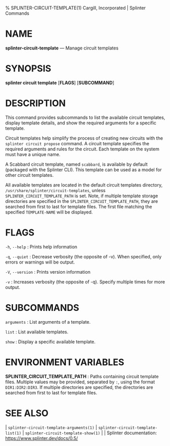 % SPLINTER-CIRCUIT-TEMPLATE(1) Cargill, Incorporated | Splinter Commands
<!--
  Copyright 2018-2020 Cargill Incorporated
  Licensed under Creative Commons Attribution 4.0 International License
  https://creativecommons.org/licenses/by/4.0/
-->

NAME
====

**splinter-circuit-template** — Manage circuit templates

SYNOPSIS
========
**splinter circuit template** \[**FLAGS**\] \[**SUBCOMMAND**\]

DESCRIPTION
===========
This command provides subcommands to list the available circuit templates, display
template details, and show the required arguments for a specific template.

Circuit templates help simplify the process of creating new circuits with the
`splinter circuit propose` command. A circuit template specifies the required
arguments and rules for the circuit. Each template on the system must have a unique
name.

A Scabbard circuit template, named `scabbard`, is available by default (packaged
with the Splinter CLI). This template can be used as a model for other circuit
templates.

All available templates are located in the default circuit templates directory,
`/usr/share/splinter/circuit-templates`, unless `SPLINTER_CIRCUIT_TEMPLATE_PATH`
is set. Note, if multiple template storage directories are specified in the
`SPLINTER_CIRCUIT_TEMPLATE_PATH`, they are searched from first to last for
template files. The first file matching the specified `TEMPLATE-NAME` will
be displayed.

FLAGS
=====
`-h`, `--help`
: Prints help information

`-q`, `--quiet`
: Decrease verbosity (the opposite of -v). When specified, only errors or
  warnings will be output.

`-V`, `--version`
: Prints version information

`-v`
: Increases verbosity (the opposite of -q). Specify multiple times for more
  output.

SUBCOMMANDS
===========
`arguments`
: List arguments of a template.

`list`
: List available templates.

`show`
: Display a specific available template.

ENVIRONMENT VARIABLES
=====================
**SPLINTER_CIRCUIT_TEMPLATE_PATH**
: Paths containing circuit template files. Multiple values may be provided,
  separated by `:`, using the format `DIR1:DIR2:DIR3`. If multiple directories
  are specified, the directories are searched from first to last for template
  files.

SEE ALSO
========
| `splinter-circuit-template-arguments(1)`
| `splinter-circuit-template-list(1)`
| `splinter-circuit-template-show(1)`
|
| Splinter documentation: https://www.splinter.dev/docs/0.5/
